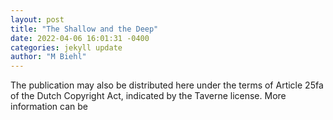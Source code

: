 ```yaml
--- 
layout: post 
title: "The Shallow and the Deep" 
date: 2022-04-06 16:01:31 -0400 
categories: jekyll update 
author: "M Biehl" 
--- 
```

The publication may also be distributed here under the terms of Article 25fa of the Dutch Copyright Act, indicated by the Taverne license. More information can be